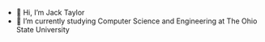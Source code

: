 - 👋 Hi, I’m Jack Taylor
- 🌱 I’m currently studying Computer Science and Engineering at The Ohio State University

<!---
jacktaylor444/jacktaylor444 is a ✨ special ✨ repository because its `README.md` (this file) appears on your GitHub profile.
You can click the Preview link to take a look at your changes.
--->
